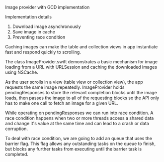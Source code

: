 Image provider with GCD implementation 

Implementation details 
1. Download image asynchronously
2. Save image in cache
3. Preventing race condition


Caching images can make the table and collection views in app instantiate fast and respond quickly to scrolling. 

The class ImageProvider.swift demonstrates a basic mechanism for image loading from a URL with URLSession and caching the downloaded images using NSCache.

As the user scrolls in a view (table view or collection view), the app requests the same image repeatedly. ImageProvider holds pendingResponses to store the relevant completion blocks until the image loads, then passes the image to all of the requesting blocks so the API only has to make one call to fetch an image for a given URL.

While operating on pendingResponses we can run into race condition. A race condition happens when two or more threads access a shared data and change it's value at the same time and can lead to a crash or data corruption.

To deal with race condition, we are going to add an queue that uses the barrier flag. This flag allows any outstanding tasks on the queue to finish, but blocks any further tasks from executing until the barrier task is completed.


